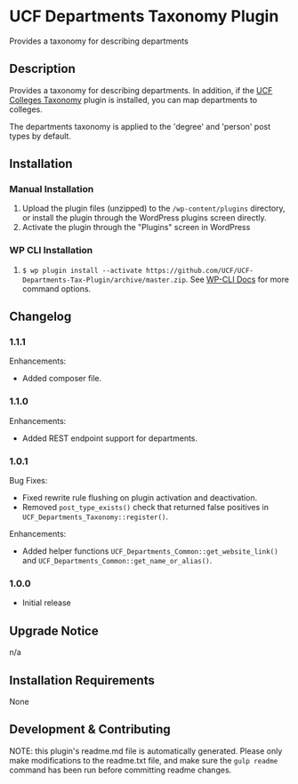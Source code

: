 # UCF Departments Taxonomy Plugin #

Provides a taxonomy for describing departments

## Description ##

Provides a taxonomy for describing departments. In addition, if the [UCF Colleges Taxonomy](https://github.com/UCF/UCF-Colleges-Tax-Plugin) plugin is installed, you can map departments to colleges.

The departments taxonomy is applied to the 'degree' and 'person' post types by default.


## Installation ##

### Manual Installation ###
1. Upload the plugin files (unzipped) to the `/wp-content/plugins` directory, or install the plugin through the WordPress plugins screen directly.
2. Activate the plugin through the "Plugins" screen in WordPress

### WP CLI Installation ###
1. `$ wp plugin install --activate https://github.com/UCF/UCF-Departments-Tax-Plugin/archive/master.zip`.  See [WP-CLI Docs](http://wp-cli.org/commands/plugin/install/) for more command options.


## Changelog ##

### 1.1.1 ###
Enhancements:
* Added composer file.

### 1.1.0 ###
Enhancements:
* Added REST endpoint support for departments.

### 1.0.1 ###
Bug Fixes:
* Fixed rewrite rule flushing on plugin activation and deactivation.
* Removed `post_type_exists()` check that returned false positives in `UCF_Departments_Taxonomy::register()`.

Enhancements:
* Added helper functions `UCF_Departments_Common::get_website_link()` and `UCF_Departments_Common::get_name_or_alias()`.

### 1.0.0 ###
* Initial release


## Upgrade Notice ##

n/a


## Installation Requirements ##

None


## Development & Contributing ##

NOTE: this plugin's readme.md file is automatically generated.  Please only make modifications to the readme.txt file, and make sure the `gulp readme` command has been run before committing readme changes.
